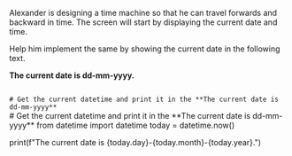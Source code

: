 Alexander is designing a time machine so that he can travel forwards and backward in time. The screen will start by displaying the current date and time.

Help him implement the same by showing the current date in the following text.

**The current date is dd-mm-yyyy.**


<codeblock language="python" type="exercise" testMode="fixedInput" cache="false">
<code>
# Get the current datetime and print it in the **The current date is dd-mm-yyyy**
</code>

<solution>
# Get the current datetime and print it in the **The current date is dd-mm-yyyy**
from datetime import datetime
today = datetime.now()

print(f"The current date is {today.day}-{today.month}-{today.year}.")
</solution>
</codeblock>
